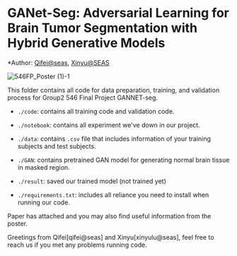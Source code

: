 # GANet-Seg: Adversarial Learning for Brain Tumor Segmentation with Hybrid Generative Models
*Author: [Qifei@seas](mailto:qifei@seas.upenn.edu), [Xinyu@SEAS](mailto:xinyulu@seas.upenn.edu)

![546FP_Poster (1)-1](https://github.com/user-attachments/assets/50c16910-1ca1-4cab-8353-f1b077e38b91)

This folder contains all code for data preparation, training, and validation process for Group2 546 Final Project GANNET-seg.


* `./code`: contains all training code and validation code.

* `./notebook`: contains all experiment we've down in our project.

* `./data`: contains `.csv` file that includes information of your training subjects and test subjects.

* `./GAN`: contains pretrained GAN model for generating normal brain tissue in masked region.

* `./result`: saved our trained model (not trained yet)

* `./requirements.txt`: includes all reliance you need to install when running our code.

Paper has attached and you may also find useful information from the poster.


Greetings from Qifei[qifei@seas] and Xinyu[xinyulu@seas], feel free to reach us if you met any problems running code.
